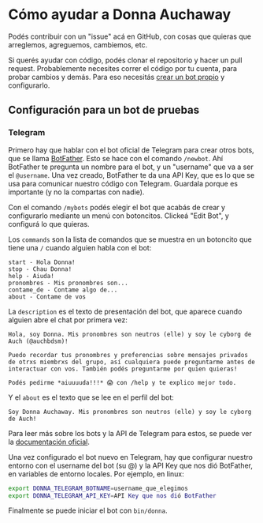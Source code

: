 # Cómo ayudar a Donna Auchaway

Podés contribuir con un "issue" acá en GitHub, con cosas que quieras que
arreglemos, agreguemos, cambiemos, etc.

Si querés ayudar con código, podés clonar el repositorio y hacer un pull
request. Probablemente necesites correr el código por tu cuenta, para probar
cambios y demás. Para eso necesitás [crear un bot
propio](#configuración-para-un-bot-de-pruebas) y configurarlo.

## Configuración para un bot de pruebas

### Telegram

Primero hay que hablar con el bot oficial de Telegram para crear otros bots,
que se llama [BotFather](https://t.me/botfather). Esto se hace con el comando
`/newbot`. Ahí BotFather te pregunta un nombre para el bot, y un "username" que
va a ser el `@username`. Una vez creado, BotFather te da una API Key, que es lo
que se usa para comunicar nuestro código con Telegram. Guardala porque es
importante (y no la compartas con nadie).

Con el comando `/mybots` podés elegir el bot que acabás de crear y
configurarlo mediante un menú con botoncitos. Clickeá "Edit Bot", y configurá lo que quieras.

Los `commands` son la lista de comandos que se muestra en un botoncito que
tiene una `/` cuando alguien habla con el bot:

```
start - Hola Donna!
stop - Chau Donna!
help - Aiuda!
pronombres - Mis pronombres son...
contame_de - Contame algo de...
about - Contame de vos
```

La `description` es el texto de presentación del bot, que aparece cuando
alguien abre el chat por primera vez:

```
Hola, soy Donna. Mis pronombres son neutros (elle) y soy le cyborg de Auch (@auchbdsm)!

Puedo recordar tus pronombres y preferencias sobre mensajes privados de otrxs miembrxs del grupo, así cualquiera puede preguntarme antes de interactuar con vos. También podés preguntarme por quien quieras!

Podés pedirme *aiuuuuda!!!* 😱 con /help y te explico mejor todo.
```

Y el `about` es el texto que se lee en el perfil del bot:

```
Soy Donna Auchaway. Mis pronombres son neutros (elle) y soy le cyborg de Auch!
```

Para leer más sobre los bots y la API de Telegram para estos, se puede ver la
[documentación oficial](https://core.telegram.org/bots).

Una vez configurado el bot nuevo en Telegram, hay que configurar nuestro entorno con el username del bot (su @) y la API Key que nos dió BotFather, en variables de entorno locales. Por ejemplo, en linux:

```sh
export DONNA_TELEGRAM_BOTNAME=username_que_elegimos
export DONNA_TELEGRAM_API_KEY=API Key que nos dió BotFather
```

Finalmente se puede iniciar el bot con `bin/donna`.
